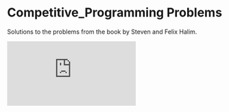 # Competitive_Programming Problems
Solutions to the problems from the book by Steven and Felix Halim.


![alt text](http://static.lulu.com/browse/product_thumbnail.php?productId=21059906&resolution=320)
